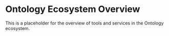# Ontology Ecosystem Overview
This is a placeholder for the overview of tools and services in the Ontology ecosystem.
